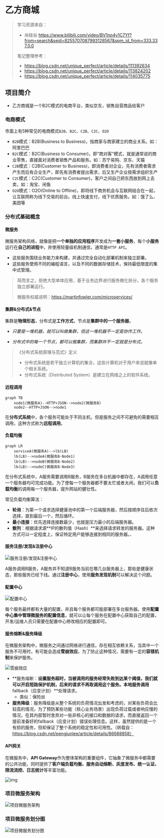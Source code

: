 

# 乙方商城

> 学习资源来自：
>
> - 尚硅谷 https://www.bilibili.com/video/BV1np4y1C7Yf?from=search&seid=8255707087993128567&spm_id_from=333.337.0.0
> 
>   
>
> 笔记整理参考：
>
> - https://blog.csdn.net/unique_perfect/article/details/111392634
> - https://blog.csdn.net/unique_perfect/article/details/113824202
> - https://blog.csdn.net/unique_perfect/article/details/114035775



## 项目简介

- 乙方商城是一个B2C模式的电商平台，类似京东，销售自营商品给客户



### 电商模式

市面上有5种常见的电商模式`B2B`、`B2C`、`C2B`、`C2C`、`O2O`

- `B2B`模式：B2B(Business to Business)，指商家与商家建立的商业关系。如：阿里巴巴
- `B2C`模式：B2C(Business to Consumer)，即“商对客”模式，就是通常说的商业零售，直接面对消费者销售产品和服务。如：苏宁易购、京东、天猫
- `C2B`模式：C2B(Customer to Business)，即消费者对企业，先有消费者需求产生而后有企业生产，即先有消费者提出需求，后又生产企业按需求组织生产
- `C2C`模式：C2C(Customer to Consumer)，客户之间自己把东西放到网上去卖，如：淘宝、闲鱼
- `O2O`模式：O2O(Online to Offline)，即将线下商务机会与互联网结合在一起，让互联网称为线下交易的前台。线上快速支付，线下优质服务。如：饿了么、美团等



### 分布式基础概念

#### 微服务

微服务架构风格，就像是把**一个单独的应用程序**开发成为**一套小服务**，每个**小服务**运行在**自己的进程**中，并使用轻量级机制通信，通常是`HTTP API`。

- 这些服务围绕业务能力来构建，并通过完全自动化部署机制来独立部署。
- 这些服务使用不同的编程语言，以及不同的数据存储技术，保持最低限度的集中式管理。

> 简而言之，拒绝大型单体应用，基于业务边界进行服务微化拆分，各个服务独立部署运行。
>
> 微服务权威说明：https://martinfowler.com/microservices/

#### 集群&分布式&节点

集群是**物理形态**，分布式是**工作方式**，节点是**集群中的一个服务器**。

- *只要是一堆机器，就可以叫做集群，但这一堆机器不一定是协作工作。*

- *分布式中的每一个节点，都可以做集群，而集群并不一定就是分布式。*

> 《分布式系统原理与范式》定义
>
> - 分布式系统是若干独立计算机的集合，这些计算机对于用户来说就像单个相关系统。
> - 分布式系统（Distributed System）是建立在网络之上的软件系统。

#### 远程调用

```mermaid
graph TB
    node1(微服务A)--HTTP+JSON-->node2(微服务B)
    node2--HTTP+JSON-->node1
```



在**分布式系统**中，各个服务可能处于不同主机，但是服务之间不可避免的需要相互调用，这种方式称为**远程调用**。

#### 负载均衡

```mermaid
graph LR
	serviceA(微服务A)-->lb(LB)
    lb(LB)-->nodeA(微服务B-Node1)
    lb(LB)-->nodeB(微服务B-Node2)
    lb(LB)-->nodeC(微服务B-Node3)
```

在分布式系统中，A服务需要调用B服务，B服务在多台机器中都存在，A调用任意一个服务器均可完成功能。为了使每一个服务器都不要太忙或者太闲，我们可以**负载均衡**的调用每一个服务器，提升网站的健壮性。

常见负载均衡算法：

- **轮询**：为第一个请求选择健康池中的第一个后端服务器，然后按顺序往后依次选择，直到最后一个，然后循环。
- **最小连接**：优先选择连接数最少，也就是压力最小的后端服务器。
- **散列**：根据请求源**IP的散列值（Hash）**来选择请求转发的服务器。这种方式可以一定程度上，保证特定用户能够连接到相同的服务器。、

#### 服务注册/发现&注册中心

![服务注册/发现&注册中心](https://gitee.com/jho-yf/yf-pic-repo/raw/master/u=3213972055,539592222&fm=253&app=138&f=PNG&fmt=auto&q=75)

A服务调用B服务，A服务并不知道B服务当前在哪几台服务器上，那些是健康状态，那些服务已经下线。通过**注册中心**，使用**服务发现机制**可以解决这个问题。

#### 配置中心

![配置中心](https://gitee.com/jho-yf/yf-pic-repo/raw/master/u=2675427670,82118253&fm=253&app=138&f=PNG&fmt=auto&q=75)

每个服务最终都有大量的配置，并且每个服务都可能部署在多台服务器。使用**配置中心集中管理微服务的配置信息**，就可以让每个服务在配置中心获取自己的配置，开发/运维人员只需要在配置中心修改相应的配置即可。

#### 服务熔断&服务降级

在微服务架构中，微服务之间通过网络进行通信，存在相互依赖关系，当其中一个服务不可用时，有可能会造成**雪崩效应**。为了防止这种情况，需要有一定的**容错机制**来保护服务。

![雪崩效应](https://gitee.com/jho-yf/yf-pic-repo/raw/master/u=3141294658,1333772376&fm=253&app=138&f=PNG&fmt=auto&q=75)

- **服务熔断：**设置服务超时，当被调用的服务经常失败到达某个阈值，我们就可以开启短路保护机制，后来的请求不再取调用这个服务。本地服务调用**fallback（应变计划）**处理请求。
  - 类似：保险丝
- **服务降级**：服务降级是从整个系统的负荷情况出发和考虑的，对某些负荷会比较高的情况，为了预防某些功能（核心业务场景）出现负荷过载或者响应慢的情况，在其内部暂时舍弃对一些非核心的接口和数据的请求，而直接返回一个提前准备好的fallback（应变计划）错误处理信息。这样，虽然提供的是一个有损的服务，但却保证了整个系统的稳定性和可用性。（转载自：https://blog.csdn.net/pengjunlee/article/details/86688858）

#### API网关

在微服务中，**API Gateway**作为整体架构的重要组件，它抽象了微服务中都需要的公共功能，同时提供了**客户端负载均衡、服务自动熔断、灰度发布、统一认证、限流流控、日志统计**等丰富功能。

![img](https://gitee.com/jho-yf/yf-pic-repo/raw/master/OIP-C.g7tPWIER1uCqLqiFQ2q23AHaD_)



### 项目微服务架构

![项目微服务架构](https://gitee.com/jho-yf/yf-pic-repo/raw/master/%E6%9C%AA%E6%A0%87%E9%A2%98-1.png)

### 项目微服务划分图

![项目微服务划分图](https://gitee.com/jho-yf/yf-pic-repo/raw/master/u=1014782876,913540672&fm=253&app=138&f=PNG&fmt=auto&q=75)
